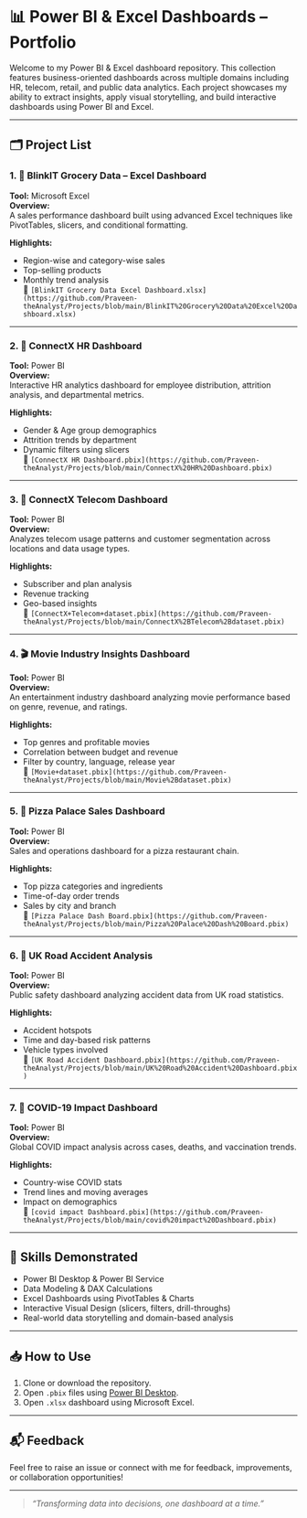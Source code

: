 # 📊 Power BI & Excel Dashboards – Portfolio

Welcome to my Power BI & Excel dashboard repository. This collection features business-oriented dashboards across multiple domains including HR, telecom, retail, and public data analytics. Each project showcases my ability to extract insights, apply visual storytelling, and build interactive dashboards using Power BI and Excel.

---

## 🗂️ Project List

### 1. 🛒 BlinkIT Grocery Data – Excel Dashboard
**Tool:** Microsoft Excel  
**Overview:**  
A sales performance dashboard built using advanced Excel techniques like PivotTables, slicers, and conditional formatting.

**Highlights:**
- Region-wise and category-wise sales
- Top-selling products
- Monthly trend analysis  
📁 `[BlinkIT Grocery Data Excel Dashboard.xlsx](https://github.com/Praveen-theAnalyst/Projects/blob/main/BlinkIT%20Grocery%20Data%20Excel%20Dashboard.xlsx)`

---

### 2. 👥 ConnectX HR Dashboard
**Tool:** Power BI  
**Overview:**  
Interactive HR analytics dashboard for employee distribution, attrition analysis, and departmental metrics.

**Highlights:**
- Gender & Age group demographics
- Attrition trends by department
- Dynamic filters using slicers  
📁 `[ConnectX HR Dashboard.pbix](https://github.com/Praveen-theAnalyst/Projects/blob/main/ConnectX%20HR%20Dashboard.pbix)`

---

### 3. 📡 ConnectX Telecom Dashboard
**Tool:** Power BI  
**Overview:**  
Analyzes telecom usage patterns and customer segmentation across locations and data usage types.

**Highlights:**
- Subscriber and plan analysis
- Revenue tracking
- Geo-based insights  
📁 `[ConnectX+Telecom+dataset.pbix](https://github.com/Praveen-theAnalyst/Projects/blob/main/ConnectX%2BTelecom%2Bdataset.pbix)`

---

### 4. 🎬 Movie Industry Insights Dashboard
**Tool:** Power BI  
**Overview:**  
An entertainment industry dashboard analyzing movie performance based on genre, revenue, and ratings.

**Highlights:**
- Top genres and profitable movies
- Correlation between budget and revenue
- Filter by country, language, release year  
📁 `[Movie+dataset.pbix](https://github.com/Praveen-theAnalyst/Projects/blob/main/Movie%2Bdataset.pbix)`

---

### 5. 🍕 Pizza Palace Sales Dashboard
**Tool:** Power BI  
**Overview:**  
Sales and operations dashboard for a pizza restaurant chain.

**Highlights:**
- Top pizza categories and ingredients
- Time-of-day order trends
- Sales by city and branch  
📁 `[Pizza Palace Dash Board.pbix](https://github.com/Praveen-theAnalyst/Projects/blob/main/Pizza%20Palace%20Dash%20Board.pbix)`

---

### 6. 🚗 UK Road Accident Analysis
**Tool:** Power BI  
**Overview:**  
Public safety dashboard analyzing accident data from UK road statistics.

**Highlights:**
- Accident hotspots
- Time and day-based risk patterns
- Vehicle types involved  
📁 `[UK Road Accident Dashboard.pbix](https://github.com/Praveen-theAnalyst/Projects/blob/main/UK%20Road%20Accident%20Dashboard.pbix)`

---

### 7. 🦠 COVID-19 Impact Dashboard
**Tool:** Power BI  
**Overview:**  
Global COVID impact analysis across cases, deaths, and vaccination trends.

**Highlights:**
- Country-wise COVID stats
- Trend lines and moving averages
- Impact on demographics  
📁 `[covid impact Dashboard.pbix](https://github.com/Praveen-theAnalyst/Projects/blob/main/covid%20impact%20Dashboard.pbix)`

---

## 🧠 Skills Demonstrated

- Power BI Desktop & Power BI Service
- Data Modeling & DAX Calculations
- Excel Dashboards using PivotTables & Charts
- Interactive Visual Design (slicers, filters, drill-throughs)
- Real-world data storytelling and domain-based analysis

---

## 📥 How to Use

1. Clone or download the repository.
2. Open `.pbix` files using [Power BI Desktop](https://powerbi.microsoft.com/desktop/).
3. Open `.xlsx` dashboard using Microsoft Excel.

---

## 📬 Feedback

Feel free to raise an issue or connect with me for feedback, improvements, or collaboration opportunities!

---
> _“Transforming data into decisions, one dashboard at a time.”_

